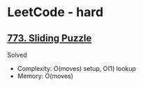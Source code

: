 # LeetCode - hard

## [773. Sliding Puzzle](https://leetcode.com/problems/sliding-puzzle)

Solved

* Complexity: O(moves) setup, O(1) lookup
* Memory: O(moves)
